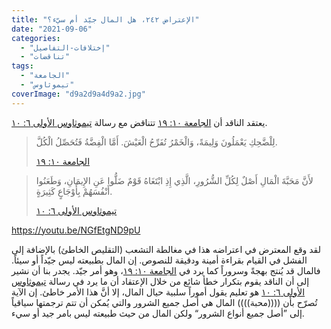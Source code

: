 ```yaml
---
title: "الإعتراض ٢٤٢، هل المال جيّد أم سيّء؟"
date: "2021-09-06"
categories: 
  - "إختلافات-التفاصيل"
  - "تناقضات"
tags: 
  - "الجامعة"
  - "تيموثاوس"
coverImage: "d9a2d9a4d9a2.jpg"
---
```


يعتقد الناقد أن [الجامعة ١٠: ١٩](https://my.bible.com/bible/101/ECC.10.19) تتناقض مع رسالة [تيموثاوس الأولى ٦: ١٠](https://my.bible.com/bible/101/1TI.6.10).

> لِلْضَّحِكِ يَعْمَلُونَ وَلِيمَةً، وَالْخَمْرُ تُفَرِّحُ الْعَيْشَ. أَمَّا الْفِضَّةُ فَتُحَصِّلُ الْكُلَّ.
> 
> [الجامعة ١٠: ١٩](https://my.bible.com/bible/101/ECC.10.19)

> لأَنَّ مَحَبَّةَ الْمَالِ أَصْلٌ لِكُلِّ الشُّرُورِ، الَّذِي إِذِ ابْتَغَاهُ قَوْمٌ ضَلُّوا عَنِ الإِيمَانِ، وَطَعَنُوا أَنْفُسَهُمْ بِأَوْجَاعٍ كَثِيرَةٍ.
> 
> [تيموثاوس الأولى ٦: ١٠](https://my.bible.com/bible/101/1TI.6.10)

https://youtu.be/NGfEtgND9pU

لقد وقع المعترض في اعتراضه هذا في مغالطة التشعب (التقليص الخاطئ) بالإضافة إلى الفشل في القيام بقراءة أمينة ودقيقة للنصوص. إن المال بطبيعته ليس جيّداً أو سيئاً. فالمال قد يُنتج بهجةً وسروراً كما يرد في [الجامعة ١٠: ١٩](https://my.bible.com/bible/101/ECC.10.19)، وهو أمر جيّد. يجدر بنا أن نشير إلى أن الناقد يقوم بتكرار خطأ شائع من خلال الإعتقاد أن ما يرد في رسالة [تيموثاوس الأولى ٦: ١٠](https://my.bible.com/bible/101/1TI.6.10) هو تعليم يقول أموراً سلبية حيال المال، إلا أنَّ هذا الأمر خاطئ. إن الآية تُصرّح بأن ((((محبة)))) المال هي أصل جميع الشرور والتي يُمكن أن تتم ترجمتها سياقياً إلى ”أصل جميع أنواع الشرور“ ولكن المال من حيث طبيعته ليس بامر جيد أو سيء.
